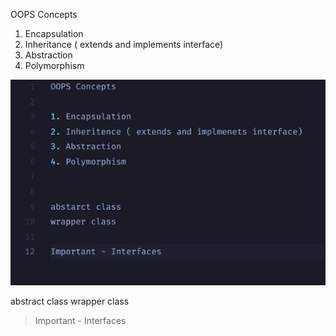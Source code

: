 OOPS Concepts

1. Encapsulation
2. Inheritance ( extends and implements interface)
3. Abstraction
4. Polymorphism


![img](test.png)

abstract class 
wrapper class 

> Important - Interfaces 